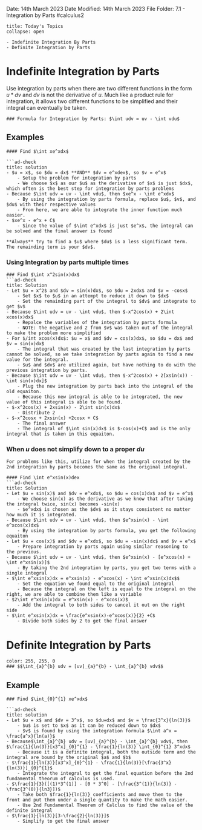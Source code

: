 Date: 14th March 2023
Date Modified: 14th March 2023
File Folder: 7.1 - Integration by Parts
#calculus2 

```ad-abstract
title: Today's Topics
collapse: open

- Indefinite Integration By Parts
- Definite Integration by Parts

```

# Indefinite Integration by Parts

Use integration by parts when there are two different functions in the form $u*dv$ and $dv$ is not the derivative of *u*. 
Much like a product rule for integration, it allows two different functions to be simplified and their integral can eventually be taken.

```ad-important
### Formula for Integration by Parts: $\int udv = uv - \int vdu$
```



## Examples

```ad-example
#### Find $\int xe^xdx$

```ad-check
title: solution
- $u = x$, so $du = dx$ **AND** $dv = e^xdex$, so $v = e^x$
	- Setup the problem for integration by parts
	- We choose $x$ as our $u$ as the derivative of $x$ is just $dx$, which often is the best step for integration by parts problems
- Because $\int udv = uv - \int vdu$, then $xe^x - \int e^xdx$
	- By using the integration by parts formula, replace $u$, $v$, and $du$ with their respective values
	- From here, we are able to integrate the inner function much easier.
- $xe^x - e^x + C$
	- Since the value of $\int e^xdx$ is just $e^x$, the integral can be solved and the final answer is found
```

```ad-note
**Always** try to find a $u$ where $du$ is a less significant term. The remainding term is your $dv$.
```

### Using Integration by parts multiple times

```ad-question
### Find $\int x^2sin(x)dx$
```ad-check
title: Solution
- Let $u = x^2$ and $dv = sin(x)dx$, so $du = 2xdx$ and $v = -cosx$
	- Set $x$ to $u$ in an attempt to reduce it down to $dx$
	- Set the remainding part of the integral to $dv$ and integrate to get $v$
- Because $\int udv = uv - \int vdu$, then $-x^2cos(x) + 2\int xcos(x)dx$
	- Repalce the variables of the integration by parts formula
	- NOTE: the negative and 2 from $v$ was taken out of the integral to make the problem more simplified
- For $/int xcos(x)dx$: $u = x$ and $dv = cos(x)dx$, so $du = dx$ and $v = sin(x)dx$
	- The integral that was created by the last integration by parts cannot be solved, so we take integration by parts again to find a new value for the integral.
	- $u$ and $dv$ are utilized again, but have nothing to do with the previous integration by parts.
- Because $\int udv = uv - \int vdu$, then $-x^2cos(x) + 2[xsin(x)) - \int sin(x)dx]$
	- Plug the new integration by parts back into the integral of the old equaiton.
	- Because this new integral is able to be integrated, the new value of this integral is able to be found.
- $-x^2cos(x) + 2xsin(x) - 2\int sin(x)dx$
	- Distribute 2
- $-x^2cosx + 2xsin(x) +2cosx + C$
	- The final answer
	- The integral of $\int sin(x)dx$ is $-cos(x)+C$ and is the only integral that is taken in this equaiton.
```

### When $u$ does not simplify down to a proper $du$

```ad-important
For problems like this, utilize for when the integral created by the 2nd integration by parts becomes the same as the original integral.
```


```ad-question
#### Find \int e^xsin(x)dex
```ad-check
title: Solution
- Let $u = sin(x)$ and $dv = e^xdx$, so $du = cos(x)dx$ and $v = e^x$
	- We choose sin(x) as the derivative as we know that after taking the integral twice, sin(x) becomes -sin(x)
	- $e^xdx$ is chosen as the $dv$ as it stays consistent no matter how much it is integrated.
- Because $\int udv = uv - \int vdu$, then $e^xsin(x) - \int e^xcos(x)dx$
	- By using the integration by parts formula, you get the following equaiton
- Let $u = cos(x)$ and $dv = e^xdx$, so $du = -sin(x)dx$ and $v = e^x$
	- Prepare integration by parts again using similar reasoning to the previous.
- Because $\int udv = uv - \int vdu$, then $e^xsin(x) - [e^xcos(x) + \int e^xsin(x)]$
	- By taking the 2nd integration by parts, you get two terms with a single integral
- $\int e^xsin(x)dx = e^xsin(x) - e^xcos(x) - \int e^xsin(x)dx$$
	- Set the equation we found equal to the original integral
	- Because the integral on the left is equal to the integral on the right, we are able to combine them like a variable
- $2\int e^xsin(x)dx = e^xsin(x) - e^xcos(x)$
	- Add the integral to both sides to cancel it out on the right side
- $\int e^xsin(x)dx = \frac{e^xsin(x)-e^xcos(x)}{2} +C$
	- Divide both sides by 2 to get the final answer
```


# Definite Integration by Parts

```ad-important
color: 255, 255, 0
### $$\int_{a}^{b} udv = [uv]_{a}^{b} - \int_{a}^{b} vdv$$
```

## Example

```ad-question
### Find $\int_{0}^{1} xe^xdx$

```ad-check
title: solution
- Let $u = x$ and $dv = 3^x$, so $du=dx$ and $v = \frac{3^x}{ln(3)}$
	- $u$ is set to $x$ as it can be reduced down to $dx$
	- $v$ is found by using the integration formula $\int a^x = \frac{a^x}{ln(a)}$
- Because$\int_{a}^{b} udv = [uv]_{a}^{b} - \int_{a}^{b} vdv$, then $\frac{1}{ln(3)}[x3^x]_{0}^{1} - \frac{1}{ln(3)} \int_{0}^{1} 3^xdx$
	- Because it is a definite integral, both the outside term and the integral are bound by the original $a$ and $b$
- $\frac{1}{ln(3)}[x3^x]_{0}^{1} - \frac{1}{ln(3)}[\frac{3^x}{ln(3)}]_{0}^{1}$
	- Integrate the integral to get the final equation before the 2nd fundamental theorum of calculus is used.
- $\frac{1}{3}([(1)*3^(1)] - [0 * 3^0] - [\frac{3^(1)}{ln(3)} - \frac{3^(0)}{ln3}])$
	- Take both $frac{1}{ln(3)} coefficients and move them to the front and put them under a single quantity to make the math easier.
	- Use 2nd Fundamental Theorem of Calclus to find the value of the definite integral
- $\frac{1}{ln(3)}[3-\frac{2}{ln(3)}]$
	- Simplify to get the final answer
```


